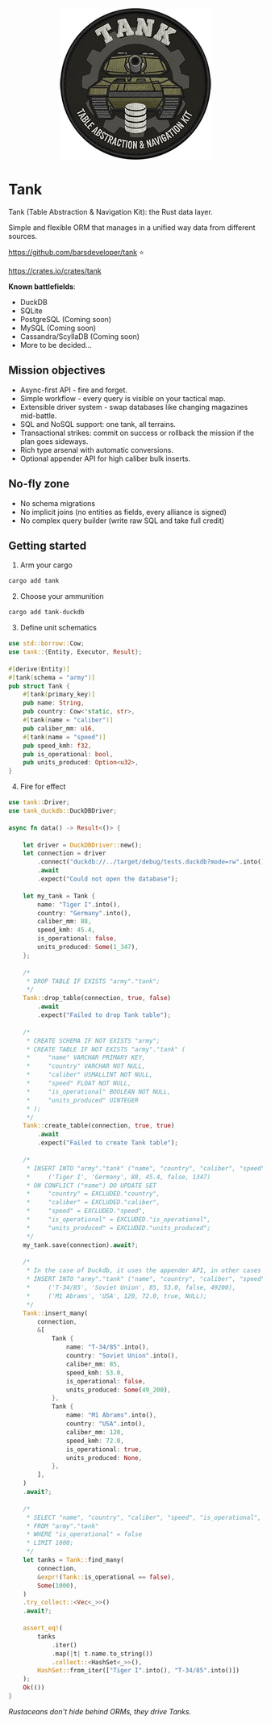 <div align="center">
    <img width="300" height="300" src="https://github.com/barsdeveloper/tank/blob/master/docs/logo.png?raw=true" alt="Tank: Table Abstraction & Navigation Kit logo featuring a green tank with a gear background and stacked database cylinders" />
</div>

# Tank
Tank (Table Abstraction & Navigation Kit): the Rust data layer.

Simple and flexible ORM that manages in a unified way data from different sources.

https://github.com/barsdeveloper/tank ⭐

https://crates.io/crates/tank

**Known battlefields**:
- DuckDB
- SQLite
- PostgreSQL (Coming soon)
- MySQL (Coming soon)
- Cassandra/ScyllaDB (Coming soon)
- More to be decided...

## Mission objectives
- Async-first API - fire and forget.
- Simple workflow - every query is visible on your tactical map.
- Extensible driver system - swap databases like changing magazines mid-battle.
- SQL and NoSQL support: one tank, all terrains.
- Transactional strikes: commit on success or rollback the mission if the plan goes sideways.
- Rich type arsenal with automatic conversions.
- Optional appender API for high caliber bulk inserts.

## No-fly zone
- No schema migrations
- No implicit joins (no entities as fields, every alliance is signed)
- No complex query builder (write raw SQL and take full credit)

## Getting started
1) Arm your cargo
```sh
cargo add tank
```

2) Choose your ammunition
```sh
cargo add tank-duckdb
```

3) Define unit schematics
```rust
use std::borrow::Cow;
use tank::{Entity, Executor, Result};

#[derive(Entity)]
#[tank(schema = "army")]
pub struct Tank {
    #[tank(primary_key)]
    pub name: String,
    pub country: Cow<'static, str>,
    #[tank(name = "caliber")]
    pub caliber_mm: u16,
    #[tank(name = "speed")]
    pub speed_kmh: f32,
    pub is_operational: bool,
    pub units_produced: Option<u32>,
}
```

4) Fire for effect
```rust
use tank::Driver;
use tank_duckdb::DuckDBDriver;

async fn data() -> Result<()> {

    let driver = DuckDBDriver::new();
    let connection = driver
        .connect("duckdb://../target/debug/tests.duckdb?mode=rw".into())
        .await
        .expect("Could not open the database");

    let my_tank = Tank {
        name: "Tiger I".into(),
        country: "Germany".into(),
        caliber_mm: 88,
        speed_kmh: 45.4,
        is_operational: false,
        units_produced: Some(1_347),
    };

    /*
     * DROP TABLE IF EXISTS "army"."tank";
     */
    Tank::drop_table(connection, true, false)
        .await
        .expect("Failed to drop Tank table");

    /*
     * CREATE SCHEMA IF NOT EXISTS "army";
     * CREATE TABLE IF NOT EXISTS "army"."tank" (
     *     "name" VARCHAR PRIMARY KEY,
     *     "country" VARCHAR NOT NULL,
     *     "caliber" USMALLINT NOT NULL,
     *     "speed" FLOAT NOT NULL,
     *     "is_operational" BOOLEAN NOT NULL,
     *     "units_produced" UINTEGER
     * );
     */
    Tank::create_table(connection, true, true)
        .await
        .expect("Failed to create Tank table");

    /*
     * INSERT INTO "army"."tank" ("name", "country", "caliber", "speed", "is_operational", "units_produced") VALUES
     *     ('Tiger I', 'Germany', 88, 45.4, false, 1347)
     * ON CONFLICT ("name") DO UPDATE SET
     *     "country" = EXCLUDED."country",
     *     "caliber" = EXCLUDED."caliber",
     *     "speed" = EXCLUDED."speed",
     *     "is_operational" = EXCLUDED."is_operational",
     *     "units_produced" = EXCLUDED."units_produced";
     */
    my_tank.save(connection).await?;

    /*
     * In the case of Duckdb, it uses the appender API, in other cases the resulting query is:
     * INSERT INTO "army"."tank" ("name", "country", "caliber", "speed", "is_operational", "units_produced") VALUES
     *     ('T-34/85', 'Soviet Union', 85, 53.0, false, 49200),
     *     ('M1 Abrams', 'USA', 120, 72.0, true, NULL);
     */
    Tank::insert_many(
        connection,
        &[
            Tank {
                name: "T-34/85".into(),
                country: "Soviet Union".into(),
                caliber_mm: 85,
                speed_kmh: 53.0,
                is_operational: false,
                units_produced: Some(49_200),
            },
            Tank {
                name: "M1 Abrams".into(),
                country: "USA".into(),
                caliber_mm: 120,
                speed_kmh: 72.0,
                is_operational: true,
                units_produced: None,
            },
        ],
    )
    .await?;

    /*
     * SELECT "name", "country", "caliber", "speed", "is_operational", "units_produced"
     * FROM "army"."tank"
     * WHERE "is_operational" = false
     * LIMIT 1000;
     */
    let tanks = Tank::find_many(
        connection,
        &expr!(Tank::is_operational == false),
        Some(1000),
    )
    .try_collect::<Vec<_>>()
    .await?;

    assert_eq!(
        tanks
            .iter()
            .map(|t| t.name.to_string())
            .collect::<HashSet<_>>(),
        HashSet::from_iter(["Tiger I".into(), "T-34/85".into()])
    );
    Ok(())
}
```

*Rustaceans don't hide behind ORMs, they drive Tanks.*
